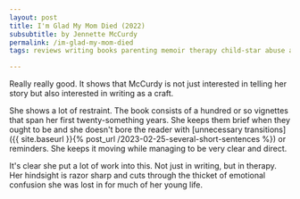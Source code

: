 ```yaml
---
layout: post
title: I'm Glad My Mom Died (2022)
subsubtitle: by Jennette McCurdy
permalink: /im-glad-my-mom-died
tags: reviews writing books parenting memoir therapy child-star abuse anxiety depression eating-disorder

---
```


Really really good.
It shows that McCurdy is not just interested in telling her story but also interested in writing as a craft.
<!--more-->
She shows a lot of restraint. The book consists of a hundred or so vignettes that span her first twenty-something years. She keeps them brief when they ought to be and she doesn't bore the reader with [unnecessary transitions]({{ site.baseurl }}{% post_url /2023-02-25-several-short-sentences %}) or reminders. She keeps it moving while managing to be very clear and direct.

It's clear she put a lot of work into this.
Not just in writing, but in therapy.
Her hindsight is razor sharp and cuts through the thicket of emotional confusion she was lost in for much of her young life.
